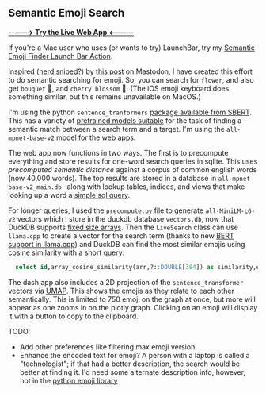
## Semantic Emoji Search

**[----->  Try the Live Web App <-----](http://marcoshuerta.com/dash/emoji_finder/)**

If you're a Mac user who uses (or wants to try) LaunchBar, try my [Semantic Emoji Finder Launch Bar Action](https://github.com/astrowonk/Emoji-Semantic-Search-LaunchBar-Action).

Inspired ([nerd sniped?](https://xkcd.com/356/)) by [this post](https://data-folks.masto.host/@archie/109543055657581394) on Mastodon, I have created this effort to do semantic searching for emoji. So, you can search for `flower`, and also get `bouquet` 💐, and `cherry blossom` 🌸. (The iOS emoji keyboard does something similar, but this remains unavailable on MacOS.)

I'm using the python `sentence_tranformers` [package available from SBERT](https://www.sbert.net/index.html). This has a variety of [pretrained models suitable](https://www.sbert.net/docs/pretrained_models.htm) for the task of finding a semantic match between a search term and a target. I'm using the `all-mpnet-base-v2` model for the web apps.

The web app now functions in two ways. The first is to precompute everything and store results for one-word search queries in sqlite. This uses *precomputed semantic distance* against a corpus of common english words (now 40,000 words). The top results are stored in a database in `all-mpnet-base-v2_main.db ` along with lookup tables, indices, and views that make looking up a word a [simple sql query](https://github.com/astrowonk/emoji_finder/blob/06ddc28c9f35458dd8d4e772cb9109530e86f616/EmojiFinder.py#L127).

For longer queries, I used the `precompute.py` file to generate `all-MiniLM-L6-v2` vectors which I store in the duckdb database `vectors.db`, now that DuckDB supports [fixed size arrays](https://duckdb.org/2024/02/13/announcing-duckdb-0100.html#fixed-length-arrays). Then the `LiveSearch` class can use `llama.cpp` to create a vector for the search term (thanks to new [BERT support in llama.cpp](https://github.com/ggerganov/llama.cpp/pull/5423)) and DuckDB can find the most similar emojis using cosine similarity with a short query:

```sql
  select id,array_cosine_similarity(arr,?::DOUBLE[384]) as similarity,e.* from array_table a left join emoji_df e on a.id = e.idx where label = base_emoji order by similarity desc limit 25;"
```

The dash app also includes a 2D projection of the `sentence_transformer` vectors via [UMAP](https://umap-learn.readthedocs.io/en/latest/). This shows the emojis as they relate to each other semantically. This is limited to 750 emoji on the graph at once, but more will appear as one zooms in on the plotly graph. Clicking on an emoji will display it with a button to copy to the clipboard. 


TODO:

* Add other preferences like filtering max emoji version.
* Enhance the encoded text for emoji? A person with a laptop is called a "technologist"; if that had a better description, the search would be better at finding it. I'd need some alternate description info, however, not in the [python emoji library](https://pypi.org/project/emoji/)
